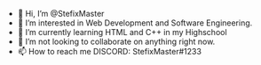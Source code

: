 - 👋 Hi, I’m @StefixMaster
- 👀 I’m interested in Web Development and Software Engineering.
- 🌱 I’m currently learning HTML and C++ in my Highschool
- 💞️ I’m not looking to collaborate on anything right now.
- 📫 How to reach me DISCORD: StefixMaster#1233

<!---
StefixMaster/StefixMaster is a ✨ special ✨ repository because its `README.md` (this file) appears on your GitHub profile.
You can click the Preview link to take a look at your changes.
--->

